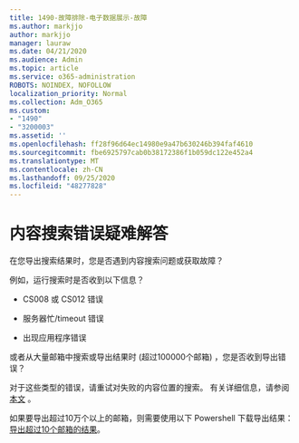 ```yaml
---
title: 1490-故障排除-电子数据展示-故障
ms.author: markjjo
author: markjjo
manager: lauraw
ms.date: 04/21/2020
ms.audience: Admin
ms.topic: article
ms.service: o365-administration
ROBOTS: NOINDEX, NOFOLLOW
localization_priority: Normal
ms.collection: Adm_O365
ms.custom:
- "1490"
- "3200003"
ms.assetid: ''
ms.openlocfilehash: ff28f96d64ec14980e9a47b630246b394faf4610
ms.sourcegitcommit: fbe6925797cab0b38172386f1b059dc122e452a4
ms.translationtype: MT
ms.contentlocale: zh-CN
ms.lasthandoff: 09/25/2020
ms.locfileid: "48277828"
---
```

# <a name="troubleshoot-content-search-errors"></a>内容搜索错误疑难解答

在您导出搜索结果时，您是否遇到内容搜索问题或获取故障？

例如，运行搜索时是否收到以下信息？

- CS008 或 CS012 错误

- 服务器忙/timeout 错误

- 出现应用程序错误

或者从大量邮箱中搜索或导出结果时 (超过100000个邮箱) ，您是否收到导出错误？

对于这些类型的错误，请重试对失败的内容位置的搜索。 有关详细信息，请参阅  [本文](https://docs.microsoft.com/microsoft-365/compliance/retry-failed-content-search) 。

如果要导出超过10万个以上的邮箱，则需要使用以下 Powershell 下载导出结果：  [导出超过10个邮箱的结果](https://docs.microsoft.com/microsoft-365/compliance/export-search-results?view=o365-worldwide%23exporting-results-from-more-than-100000-mailboxes)。
